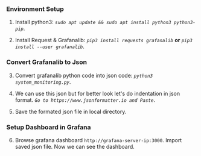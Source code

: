 ### Environment Setup

1. Install python3: 
_```sudo apt update && sudo apt install python3 python3-pip```_.

2. Install Request & Grafanalib: 
_```pip3 install requests grafanalib```_ **or** _```pip3 install --user grafanalib```_.

### Convert Grafanalib to Json

3. Convert grafanalib python code into json code: 
_```python3 system_monitoring.py```_.

4. We can use this json but for better look let's do indentation in json format.
_```Go to https://www.jsonformatter.io and Paste```_.

5. Save the formated json file in local directory.

### Setup Dashboard in Grafana

6. Browse grafana dashboard ```http://grafana-server-ip:3000```. Import saved json file. Now we can see the dashboard.
